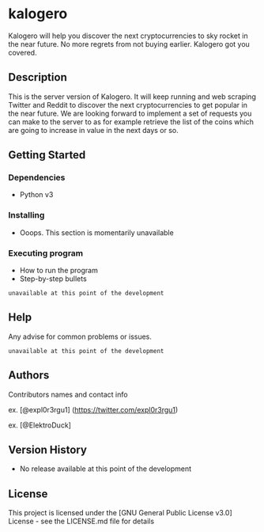 # kalogero

Kalogero will help you discover the next cryptocurrencies to sky rocket in the near future.
No more regrets from not buying earlier. Kalogero got you covered.

## Description

This is the server version of Kalogero. It will keep running and web scraping Twitter and Reddit to discover the next cryptocurrencies to get popular in the near future.
We are looking forward to implement a set of requests you can make to the server to as for example retrieve the list of the coins which are going to increase in value in the next days or so.

## Getting Started

### Dependencies

* Python v3

### Installing

* Ooops. This section is momentarily unavailable

### Executing program

* How to run the program
* Step-by-step bullets

```
unavailable at this point of the development
```

## Help

Any advise for common problems or issues.
```
unavailable at this point of the development
```

## Authors

Contributors names and contact info

ex. [@expl0r3rgu1] (https://twitter.com/expl0r3rgu1)

ex. [@ElektroDuck]

## Version History

* No release available at this point of the development

## License

This project is licensed under the [GNU General Public License v3.0] License - see the LICENSE.md file for details